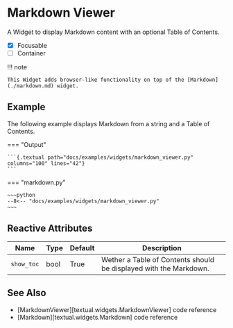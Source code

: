 # Markdown Viewer

A Widget to display Markdown content with an optional Table of Contents.

- [x] Focusable
- [ ] Container

!!! note

    This Widget adds browser-like functionality on top of the [Markdown](./markdown.md) widget.


## Example

The following example displays Markdown from a string and a Table of Contents.

=== "Output"

    ```{.textual path="docs/examples/widgets/markdown_viewer.py" columns="100" lines="42"}
    ```

=== "markdown.py"

    ~~~python
    --8<-- "docs/examples/widgets/markdown_viewer.py"
    ~~~

## Reactive Attributes

| Name       | Type | Default | Description                                                       |
| ---------- | ---- | ------- | ----------------------------------------------------------------- |
| `show_toc` | bool | True    | Wether a Table of Contents should be displayed with the Markdown. |

## See Also

* [MarkdownViewer][textual.widgets.MarkdownViewer] code reference
* [Markdown][textual.widgets.Markdown] code reference
